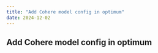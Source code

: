 ```yaml
---
title: "Add Cohere model config in optimum"
date: 2024-12-02
---
```

## Add Cohere model config in optimum 
